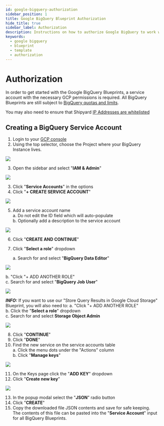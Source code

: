 ```yaml
---
id: google-bigquery-authorization
sidebar_position: 1
title: Google BigQuery Blueprint Authorization
hide_title: true
sidebar_label: Authorization
description: Instructions on how to authorize Google BigQuery to work with Shipyard's low-code Google BigQuery templates.
keywords:
  - google bigquery
  - blueprint
  - template
  - authorization
---
```


#  Authorization

In order to get started with the Google BigQuery Blueprints, a service account with the necessary GCP permissions is required. All BigQuery Blueprints are still subject to [BigQuery quotas and limits](https://cloud.google.com/bigquery/quotas#queries).

You may also need to ensure that Shipyard [IP Addresses are whitelisted](https://www.shipyardapp.com/docs/faqs/security/ip-whitelist/)

## Creating a BigQuery Service Account

1. Login to your [GCP console](https://console.cloud.google.com/)
2. Using the top selector, choose the Project where your BigQuery Instance lives.  

![](https://cdn.sanity.io/images/2xyydva6/production/54bfac0aa4bd528b56ef88940946b91c2c119c2c-1634x86.png?w=450)

3. Open the sidebar and select "**IAM & Admin**"  

![](https://cdn.sanity.io/images/2xyydva6/production/a7350e081367cdfb489da2dd80a76b0d658acdb2-472x411.png?w=450)

3. Click "**Service Accounts**" in the options  
4. Click "**+ CREATE SERVICE ACCOUNT**"  

![](https://cdn.sanity.io/images/2xyydva6/production/39d586b63da5d8466271af74f86ad765b6b27f5f-679x58.png?w=450)

5. Add a service account name  
	a. Do not edit the ID field which will auto-populate  
	b. Optionally add a description to the service account  

![](https://cdn.sanity.io/images/2xyydva6/production/2db3b4889f39abd1c68670d3a95cf568fb6cc83a-545x361.png?w=450)

6. Click "**CREATE AND CONTINUE**"  
7. Click "**Select a role**" dropdown  
	
	a. Search for and select "**BigQuery Data Editor**"  

![](https://cdn.sanity.io/images/2xyydva6/production/21ee38462202e7523cd4c47e865cefb0ede09cc8-982x794.png?w=450)

b. "Click "+ ADD ANOTHER ROLE"  
	c. Search for and select "**BigQuery Job User**"  

![](https://cdn.sanity.io/images/2xyydva6/production/f4e6acb28030d287bbb0b241df3373305e36bc64-852x796.png?w=450)

**_INFO:_**	If you want to use our "Store Query Results in Google Cloud Storage" Blueprint, you will also need to:
	a. "Click "+ ADD ANOTHER ROLE"  
	b. Click the "**Select a role**" dropdown  
	c. Search for and select **Storage Object Admin**  

![](https://cdn.sanity.io/images/2xyydva6/production/d6b1707c04b05428b9c05b75d232d7a0373c6d91-415x378.png?w=450)


8. Click "**CONTINUE**"  
9. Click "**DONE**"  
10. Find the new service on the service accounts table  
	a. Click the menu dots under the "Actions" column  
	b. Click "**Manage keys**"  

![](https://cdn.sanity.io/images/2xyydva6/production/4e2e7155ed0331edc9ec0611b61f6b7c66bd6abd-990x211.png?w=450)

11. On the Keys page click the "**ADD KEY**" dropdown  
12. Click "**Create new key**"  

![](https://cdn.sanity.io/images/2xyydva6/production/ea6a61dd90c015952071b1f9e2f0dae0569938e7-183x130.png?w=450)

13. In the popup modal select the "**JSON**" radio button  
14. Click "**CREATE**"  
15. Copy the downloaded file JSON contents and save for safe keeping. The contents of this file can be pasted into the "**Service Account**" input for all BigQuery Blueprints.